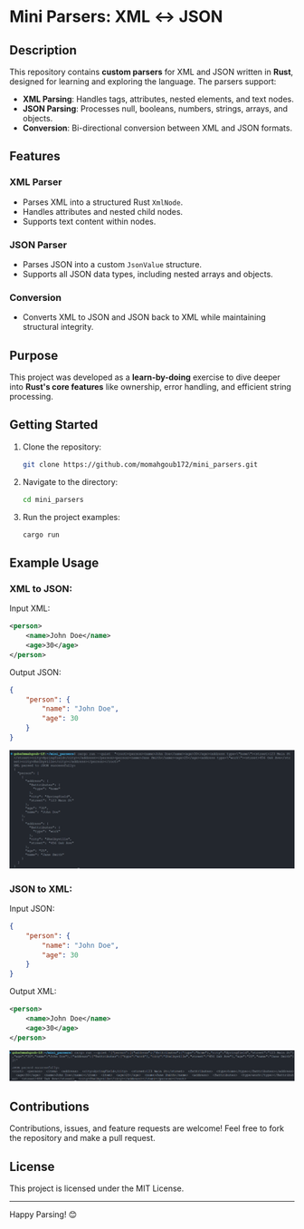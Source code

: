 # Mini Parsers: XML ↔ JSON  

## Description  
This repository contains **custom parsers** for XML and JSON written in **Rust**, designed for learning and exploring the language. The parsers support:  
- **XML Parsing**: Handles tags, attributes, nested elements, and text nodes.  
- **JSON Parsing**: Processes null, booleans, numbers, strings, arrays, and objects.  
- **Conversion**: Bi-directional conversion between XML and JSON formats.  

## Features  
### XML Parser  
- Parses XML into a structured Rust `XmlNode`.  
- Handles attributes and nested child nodes.  
- Supports text content within nodes.  

### JSON Parser  
- Parses JSON into a custom `JsonValue` structure.  
- Supports all JSON data types, including nested arrays and objects.  

### Conversion  
- Converts XML to JSON and JSON back to XML while maintaining structural integrity.  

## Purpose  
This project was developed as a **learn-by-doing** exercise to dive deeper into **Rust's core features** like ownership, error handling, and efficient string processing.  

## Getting Started  
1. Clone the repository:  
   ```bash  
   git clone https://github.com/momahgoub172/mini_parsers.git  
   ```  
2. Navigate to the directory:  
   ```bash  
   cd mini_parsers  
   ```  
3. Run the project examples:  
   ```bash  
   cargo run  
   ```  

## Example Usage  
### XML to JSON:  
Input XML:  
```xml  
<person>  
    <name>John Doe</name>  
    <age>30</age>  
</person>  
```  
Output JSON:  
```json  
{  
    "person": {  
        "name": "John Doe",  
        "age": 30  
    }  
}  
```
![alt text](./images/image.png)

### JSON to XML:  
Input JSON:  
```json  
{  
    "person": {  
        "name": "John Doe",  
        "age": 30  
    }  
}  
```  
Output XML:  
```xml  
<person>  
    <name>John Doe</name>  
    <age>30</age>  
</person>  
```
![alt text](./images/image-1.png)

## Contributions  
Contributions, issues, and feature requests are welcome! Feel free to fork the repository and make a pull request.  

## License  
This project is licensed under the MIT License.  

---  
Happy Parsing! 😊
